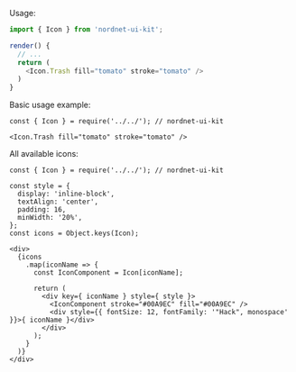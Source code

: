 Usage:
```js
import { Icon } from 'nordnet-ui-kit';

render() {
  // ...
  return (
    <Icon.Trash fill="tomato" stroke="tomato" />
  )
}
```

Basic usage example:

    const { Icon } = require('../../'); // nordnet-ui-kit

    <Icon.Trash fill="tomato" stroke="tomato" />

All available icons:

    const { Icon } = require('../../'); // nordnet-ui-kit

    const style = {
      display: 'inline-block',
      textAlign: 'center',
      padding: 16,
      minWidth: '20%',
    };
    const icons = Object.keys(Icon);

    <div>
      {icons
        .map(iconName => {
          const IconComponent = Icon[iconName];

          return (
            <div key={ iconName } style={ style }>
              <IconComponent stroke="#00A9EC" fill="#00A9EC" />
              <div style={{ fontSize: 12, fontFamily: '"Hack", monospace' }}>{ iconName }</div>
            </div>
          );
        }
      )}
    </div>
